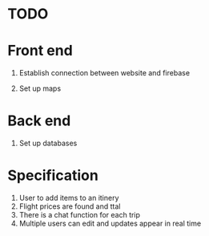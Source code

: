 # TODO

# Front end
1. Establish connection between website and firebase

2. Set up maps      

# Back end

1. Set up databases


# Specification

1. User to add items to an itinery
2. Flight prices are found and ttal
3. There is a chat function for each trip
4. Multiple users can edit and updates appear in real time
